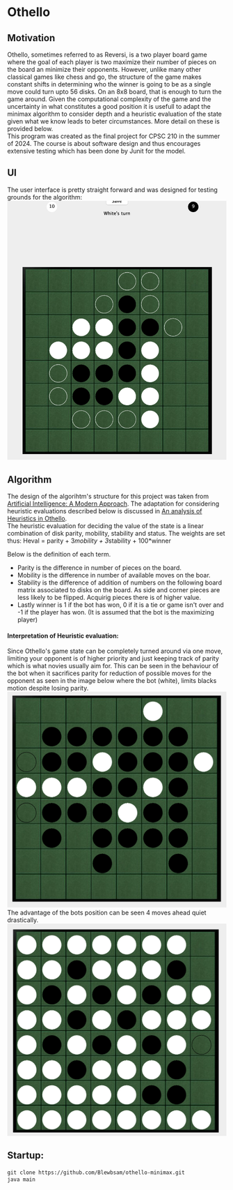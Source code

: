 # Othello

## Motivation
Othello, sometimes referred to as Reversi, is a two player board game where the goal of each player is two maximize their number of pieces on the board an minimize their opponents. However, unlike many other classical games like chess and go, the structure of the game makes constant shifts in determining who the winner is going to be as a single move could turn upto 56 disks. On an 8x8 board, that is enough to turn the game around. Given the computational complexity of the game and the uncertainty in what constitutes a good position it is usefull to adapt the minimax algorithm to consider depth and a heuristic evaluation of the state given what we know leads to beter circumstances. More detail on these is provided below. <br /> 
This program was created as the final project for CPSC 210 in the summer of 2024. The course is about software design and thus encourages extensive testing which has been done by Junit for the model.
## UI
The user interface is pretty straight forward and was designed for testing grounds for the algorithm: 
![othello UI](md-img/othelloState.png)


## Algorithm
The design of the algorihtm's structure for this project was taken from <a href="https://people.engr.tamu.edu/guni/csce421/files/AI_Russell_Norvig.pdf"> Artificial Intelligence: A Modern Approach</a>. The adaptation for considering heuristic evaluations described below is discussed in <a href="https://courses.cs.washington.edu/courses/cse573/04au/Project/mini1/RUSSIA/Final_Paper.pdf"> An analysis of Heuristics in Othello</a>. <br />
The heuristic evaluation for deciding the value of the state is a linear combination of disk parity, mobility, stability and status. The weights are set thus:
 Heval = parity + 3*mobility + 3*stability + 100*winner 
 
Below is the definition of each term.
- Parity is the difference in number of pieces on the board.
- Mobility is the difference in number of available moves on the boar.
- Stability is the difference of addition of numbers on the following board matrix associated to disks on the board. As side and corner pieces are less likely to be flipped. Acquirig pieces there is of higher value.
- Lastly winner is 1 if the bot has won, 0 if it is a tie or game isn't over and -1 if the player has won. (It is assumed that the bot is the maximizing player)

#### Interpretation of Heuristic evaluation:
Since Othello's game state can be completely turned around via one move, limiting your opponent is of higher priority and just keeping track of parity which is what novies usually aim for. This can be seen in the behaviour of the bot when it sacrifices parity for reduction of possible moves for the opponent as seen in the image below where the bot (white), limits blacks motion despite losing parity.
![mobility](md-img/othelloLim2.png)
The advantage of the bots position can be seen 4 moves ahead quiet drastically. 
![end](md-img/othelloEnd.png)


## Startup:
```
git clone https://github.com/Blewbsam/othello-minimax.git
java main
```








